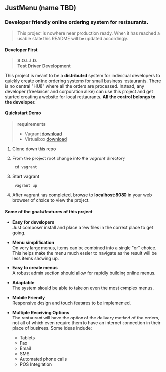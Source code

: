 ## JustMenu (name TBD)

### Developer friendly online ordering system for restaurants.

> This project is nowhere near production ready. When it has reached a usable state this
README will be updated accordingly.

#### Developer First

> **S.O.L.I.D.**  
> **Test Driven Development**

This project is meant to be a **distributed** system for individual developers to quickly create
online ordering systems for small business restaurants. There is no central "HUB" where all the orders are processed. Instead, any developer (freelancer and corporation alike) can use this project and get started creating a website for local restaurants. **All the control belongs to the developer.**

#### Quickstart Demo
> **requirements**  
>
> * Vagrant [download](http://www.vagrantup.com/downloads.html)
> * Virtualbox [download](http://www.virtualbox.org/wiki/Downloads)

1. Clone down this repo
2. From the project root change into the _vagrant_ directory

        cd vagrant

3. Start vagrant

        vagrant up

4. After vagrant has completed, browse to **localhost:8080** in your web browser of choice to
   view the project.

#### Some of the goals/features of this project

* **Easy for developers**  
  Just composer install and place a few files in the correct place to get going.

* **Menu simplification**  
  On very large menus, items can be combined into a single "or" choice. This helps
  make the menu much easier to navigate as the result will be less items showing up.

* **Easy to create menus**  
  A robust admin section should allow for rapidly building online menus.

* **Adaptable**  
  The system should be able to take on even the most complex menus.

* **Mobile Friendly**  
  Responsive design and touch features to be implemented.

* **Multiple Receiving Options**  
  The restaurant will have the option of the delivery method of the orders, not all of which even require them to have an internet connection in their place of business.
  Some ideas include:
  * Tablets
  * Fax
  * Email
  * SMS
  * Automated phone calls
  * POS Integration
